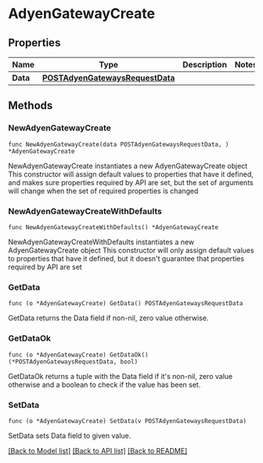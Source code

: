 # AdyenGatewayCreate

## Properties

Name | Type | Description | Notes
------------ | ------------- | ------------- | -------------
**Data** | [**POSTAdyenGatewaysRequestData**](POSTAdyenGatewaysRequestData.md) |  | 

## Methods

### NewAdyenGatewayCreate

`func NewAdyenGatewayCreate(data POSTAdyenGatewaysRequestData, ) *AdyenGatewayCreate`

NewAdyenGatewayCreate instantiates a new AdyenGatewayCreate object
This constructor will assign default values to properties that have it defined,
and makes sure properties required by API are set, but the set of arguments
will change when the set of required properties is changed

### NewAdyenGatewayCreateWithDefaults

`func NewAdyenGatewayCreateWithDefaults() *AdyenGatewayCreate`

NewAdyenGatewayCreateWithDefaults instantiates a new AdyenGatewayCreate object
This constructor will only assign default values to properties that have it defined,
but it doesn't guarantee that properties required by API are set

### GetData

`func (o *AdyenGatewayCreate) GetData() POSTAdyenGatewaysRequestData`

GetData returns the Data field if non-nil, zero value otherwise.

### GetDataOk

`func (o *AdyenGatewayCreate) GetDataOk() (*POSTAdyenGatewaysRequestData, bool)`

GetDataOk returns a tuple with the Data field if it's non-nil, zero value otherwise
and a boolean to check if the value has been set.

### SetData

`func (o *AdyenGatewayCreate) SetData(v POSTAdyenGatewaysRequestData)`

SetData sets Data field to given value.



[[Back to Model list]](../README.md#documentation-for-models) [[Back to API list]](../README.md#documentation-for-api-endpoints) [[Back to README]](../README.md)


